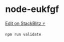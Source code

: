 # node-eukfgf

[Edit on StackBlitz ⚡️](https://stackblitz.com/edit/node-eukfgf)

```
npm run validate
```
